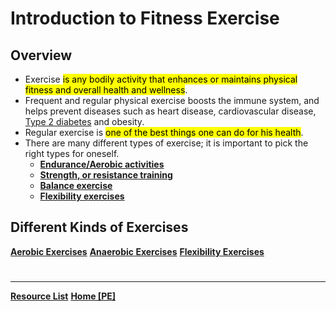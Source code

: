# Introduction to Fitness Exercise
## Overview
- Exercise <mark class="hltr-blue">is any bodily activity that enhances or maintains physical fitness and overall health and wellness</mark>.
- Frequent and regular physical exercise boosts the immune system, and helps prevent diseases such as heart disease, cardiovascular disease, [Type 2 diabetes]() and obesity.
- Regular exercise is <mark class="hltr-blue">one of the best things one can do for his health</mark>.
- There are many different types of exercise; it is important to pick the right types for oneself.
	- **[Endurance/Aerobic activities](eduranceACT)**
	- **[Strength, or resistance training](strengthACT)**
	- **[Balance exercise](balACT)**
	- **[Flexibility exercises](flexACT)**

## Different Kinds of Exercises
**[Aerobic Exercises](AERO)**
**[Anaerobic Exercises](ANAE)**
**[Flexibility Exercises](FLEX)**

# 
---
**[Resource List](resIntroPE.md)**
**[Home [PE]](PE102.md)**
